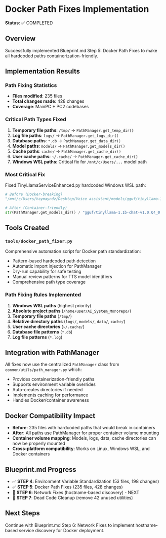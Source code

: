 # Docker Path Fixes Implementation

**Status**: ✅ COMPLETED

## Overview
Successfully implemented Blueprint.md Step 5: Docker Path Fixes to make all hardcoded paths containerization-friendly.

## Implementation Results

### Path Fixing Statistics
- **Files modified**: 235 files
- **Total changes made**: 428 changes
- **Coverage**: MainPC + PC2 codebases

### Critical Path Types Fixed

1. **Temporary file paths**: `/tmp/` → `PathManager.get_temp_dir()`
2. **Log file paths**: `logs/` → `PathManager.get_logs_dir()` 
3. **Database paths**: `*.db` → `PathManager.get_data_dir()`
4. **Model paths**: `models/` → `PathManager.get_models_dir()`
5. **Cache paths**: `cache/` → `PathManager.get_cache_dir()`
6. **User cache paths**: `~/.cache/` → `PathManager.get_cache_dir()`
7. **Windows WSL paths**: Critical fix for `/mnt/c/Users/...` model path

### Most Critical Fix
Fixed TinyLlamaServiceEnhanced.py hardcoded Windows WSL path:
```python
# Before (Docker-breaking)
"/mnt/c/Users/haymayndz/Desktop/Voice assistant/models/gguf/tinyllama-1.1b-chat-v1.0.Q4_0.gguf"

# After (Container-friendly)
str(PathManager.get_models_dir() / "gguf/tinyllama-1.1b-chat-v1.0.Q4_0.gguf")
```

## Tools Created

### `tools/docker_path_fixer.py`
Comprehensive automation script for Docker path standardization:
- Pattern-based hardcoded path detection
- Automatic import injection for PathManager
- Dry-run capability for safe testing
- Manual review patterns for TTS model identifiers
- Comprehensive path type coverage

### Path Fixing Rules Implemented
1. **Windows WSL paths** (highest priority)
2. **Absolute project paths** (`/home/user/AI_System_Monorepo/`)
3. **Temporary file paths** (`/tmp/`)
4. **Relative directory paths** (`logs/`, `models/`, `data/`, `cache/`)
5. **User cache directories** (`~/.cache/`)
6. **Database file patterns** (`*.db`)
7. **Log file patterns** (`*.log`)

## Integration with PathManager
All fixes now use the centralized `PathManager` class from `common/utils/path_manager.py` which:
- Provides containerization-friendly paths
- Supports environment variable overrides
- Auto-creates directories if needed
- Implements caching for performance
- Handles Docker/container awareness

## Docker Compatibility Impact
- **Before**: 235 files with hardcoded paths that would break in containers
- **After**: All paths use PathManager for proper container volume mounting
- **Container volume mapping**: Models, logs, data, cache directories can now be properly mounted
- **Cross-platform compatibility**: Works on Linux, Windows WSL, and Docker containers

## Blueprint.md Progress
- ✅ **STEP 4**: Environment Variable Standardization (53 files, 198 changes)
- ✅ **STEP 5**: Docker Path Fixes (235 files, 428 changes)
- 🔄 **STEP 6**: Network Fixes (hostname-based discovery) - NEXT
- 🔄 **STEP 7**: Dead Code Cleanup (remove 42 unused utilities)

## Next Steps
Continue with Blueprint.md Step 6: Network Fixes to implement hostname-based service discovery for Docker deployment. 